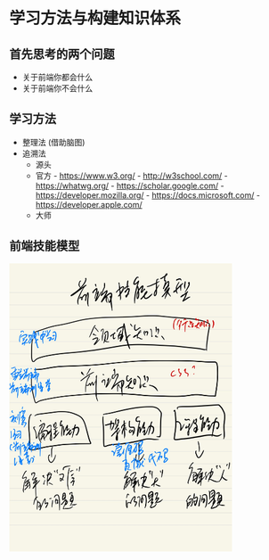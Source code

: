 # 学习方法与构建知识体系

## 首先思考的两个问题

- 关于前端你都会什么
- 关于前端你不会什么

## 学习方法

- 整理法  (借助脑图)
- 追溯法
  - 源头
  - 官方
        - https://www.w3.org/
        - http://w3school.com/
        - https://whatwg.org/
        - https://scholar.google.com/
        - https://developer.mozilla.org/
        - https://docs.microsoft.com/
        - https://developer.apple.com/
  - 大师

## 前端技能模型

  <img src="./skill.jpg" width="400" />